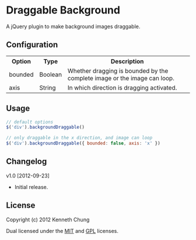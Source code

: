 # Draggable Background

A jQuery plugin to make background images draggable.

## Configuration
<table>
  <tr>
    <th>Option</th>
    <th>Type</th>
    <th>Description</th>
  </tr>
  <tr>
    <td>bounded</td>
    <td>Boolean</td>
    <td>Whether dragging is bounded by the complete image or the image can loop.</td>
  </tr>
  <tr>
    <td>axis</td>
    <td>String</td>
    <td>In which direction is dragging activated.</td>
  </tr>
</table>

## Usage
```js
// default options
$('div').backgroundDraggable()

// only draggable in the x direction, and image can loop 
$('div').backgroundDraggable({ bounded: false, axis: 'x' })
```

## Changelog

v1.0 [2012-09-23]

- Initial release.

## License

Copyright (c) 2012 Kenneth Chung

Dual licensed under the [MIT](http://www.opensource.org/licenses/mit-license.php) and [GPL](http://www.gnu.org/licenses/gpl.html) licenses.
